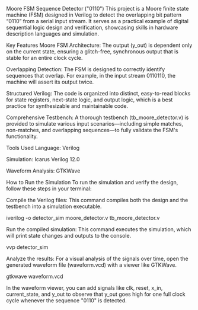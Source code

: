 Moore FSM Sequence Detector ("0110")
This project is a Moore finite state machine (FSM) designed in Verilog to detect the overlapping bit pattern “0110” from a serial input stream. It serves as a practical example of digital sequential logic design and verification, showcasing skills in hardware description languages and simulation.

Key Features
Moore FSM Architecture: The output (y_out) is dependent only on the current state, ensuring a glitch-free, synchronous output that is stable for an entire clock cycle.

Overlapping Detection: The FSM is designed to correctly identify sequences that overlap. For example, in the input stream 0110110, the machine will assert its output twice.

Structured Verilog: The code is organized into distinct, easy-to-read blocks for state registers, next-state logic, and output logic, which is a best practice for synthesizable and maintainable code.

Comprehensive Testbench: A thorough testbench (tb_moore_detector.v) is provided to simulate various input scenarios—including simple matches, non-matches, and overlapping sequences—to fully validate the FSM's functionality.

Tools Used
Language: Verilog

Simulation: Icarus Verilog 12.0

Waveform Analysis: GTKWave

How to Run the Simulation
To run the simulation and verify the design, follow these steps in your terminal:

Compile the Verilog files:
This command compiles both the design and the testbench into a simulation executable.

iverilog -o detector_sim moore_detector.v tb_moore_detector.v

Run the compiled simulation:
This command executes the simulation, which will print state changes and outputs to the console.

vvp detector_sim

Analyze the results:
For a visual analysis of the signals over time, open the generated waveform file (waveform.vcd) with a viewer like GTKWave.

gtkwave waveform.vcd

In the waveform viewer, you can add signals like clk, reset, x_in, current_state, and y_out to observe that y_out goes high for one full clock cycle whenever the sequence "0110" is detected.
